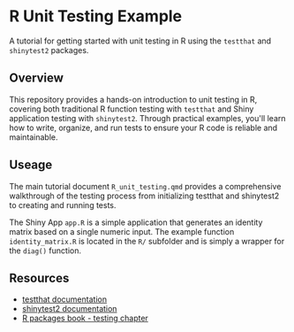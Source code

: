 # R Unit Testing Example

A tutorial for getting started with unit testing in R using the ```testthat``` and ```shinytest2``` packages.

## Overview
This repository provides a hands-on introduction to unit testing in R, covering both traditional R function testing with ```testthat``` and Shiny application testing with ```shinytest2```. Through practical examples, you'll learn how to write, organize, and run tests to ensure your R code is reliable and maintainable.

## Useage
The main tutorial document ```R_unit_testing.qmd``` provides a comprehensive walkthrough of the testing process from initializing testthat and shinytest2 to creating and running tests. 

The Shiny App ```app.R``` is a simple application that generates an identity matrix based on a single numeric input. The example function ```identity_matrix.R``` is located in the ```R/``` subfolder and is simply a wrapper for the ```diag()``` function.

## Resources
- [testthat documentation](https://testthat.r-lib.org/)
- [shinytest2 documentation](https://rstudio.github.io/shinytest2/)
- [R packages book - testing chapter](https://r-pkgs.org/testing-basics.html)
